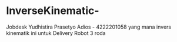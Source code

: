 # InverseKinematic-
Jobdesk Yudhistira Prasetyo Adios - 4222201058 yang mana invers kinematik ini untuk Delivery Robot 3 roda
